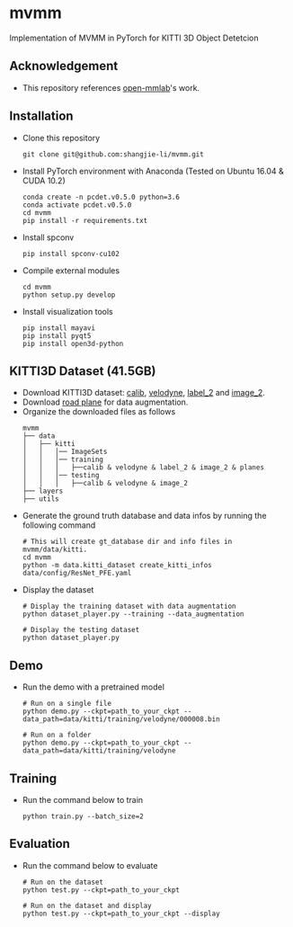 # mvmm

Implementation of MVMM in PyTorch for KITTI 3D Object Detetcion

## Acknowledgement
 - This repository references [open-mmlab](https://github.com/open-mmlab/OpenPCDet)'s work.

## Installation
 - Clone this repository
   ```
   git clone git@github.com:shangjie-li/mvmm.git
   ```
 - Install PyTorch environment with Anaconda (Tested on Ubuntu 16.04 & CUDA 10.2)
   ```
   conda create -n pcdet.v0.5.0 python=3.6
   conda activate pcdet.v0.5.0
   cd mvmm
   pip install -r requirements.txt
   ```
 - Install spconv
   ```
   pip install spconv-cu102
   ```
 - Compile external modules
   ```
   cd mvmm
   python setup.py develop
   ```
 - Install visualization tools
   ```
   pip install mayavi
   pip install pyqt5
   pip install open3d-python
   ```

## KITTI3D Dataset (41.5GB)
 - Download KITTI3D dataset: [calib](https://s3.eu-central-1.amazonaws.com/avg-kitti/data_object_calib.zip), [velodyne](https://s3.eu-central-1.amazonaws.com/avg-kitti/data_object_velodyne.zip), [label_2](https://s3.eu-central-1.amazonaws.com/avg-kitti/data_object_label_2.zip) and [image_2](https://s3.eu-central-1.amazonaws.com/avg-kitti/data_object_image_2.zip).
 - Download [road plane](https://drive.google.com/file/d/1d5mq0RXRnvHPVeKx6Q612z0YRO1t2wAp/view?usp=sharing) for data augmentation.
 - Organize the downloaded files as follows
   ```
   mvmm
   ├── data
   │   ├── kitti
   │   │   │── ImageSets
   │   │   │── training
   │   │   │   ├──calib & velodyne & label_2 & image_2 & planes
   │   │   │── testing
   │   │   │   ├──calib & velodyne & image_2
   ├── layers
   ├── utils
   ```
 - Generate the ground truth database and data infos by running the following command
   ```
   # This will create gt_database dir and info files in mvmm/data/kitti.
   cd mvmm
   python -m data.kitti_dataset create_kitti_infos data/config/ResNet_PFE.yaml
   ```
 - Display the dataset
   ```
   # Display the training dataset with data augmentation
   python dataset_player.py --training --data_augmentation
   
   # Display the testing dataset
   python dataset_player.py
   ```

## Demo
 - Run the demo with a pretrained model
   ```
   # Run on a single file
   python demo.py --ckpt=path_to_your_ckpt --data_path=data/kitti/training/velodyne/000008.bin
   
   # Run on a folder
   python demo.py --ckpt=path_to_your_ckpt --data_path=data/kitti/training/velodyne
   ```

## Training
 - Run the command below to train
   ```
   python train.py --batch_size=2
   ```

## Evaluation
 - Run the command below to evaluate
   ```
   # Run on the dataset
   python test.py --ckpt=path_to_your_ckpt
   
   # Run on the dataset and display
   python test.py --ckpt=path_to_your_ckpt --display
   ```
